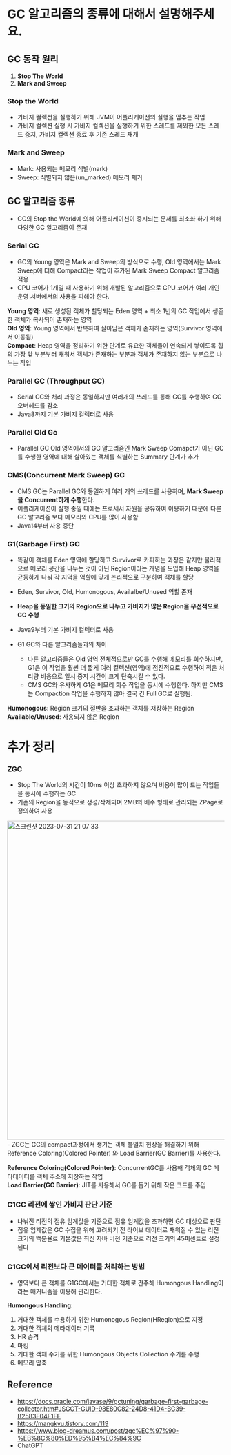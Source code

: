 # GC 알고리즘의 종류에 대해서 설명해주세요.

## GC 동작 원리

1. **Stop The World**
2. **Mark and Sweep**

### Stop the World
- 가비지 컬렉션을 실행하기 위해 JVM이 어플리케이션의 실행을 멈추는 작업
- 가비지 컬렉션 실행 시 가비지 컬렉션을 실행하기 위한 스레드를 제외한 모든 스레드 중지,
가비지 컬렉션 종료 후 기존 스레드 재개

### Mark and Sweep
- Mark: 사용되는 메모리 식별(mark)
- Sweep: 식별되지 않은(un_marked) 메모리 제거

## GC 알고리즘 종류
- GC의 Stop the World에 의해 어플리케이션이 중지되는 문제를 최소화 하기 위해 다양한
GC 알고리즘이 존재

### Serial GC
- GC의 Young 영역은 Mark and Sweep의 방식으로 수행, Old 영역에서는 Mark Sweep에 더해 Compact라는
작업이 추가된 Mark Sweep Compact 알고리즘 적용
- CPU 코어가 1개일 때 사용하기 위해 개발된 알고리즘으로 CPU 코어가 여러 개인 운영 서버에서의
사용을 피해야 한다.

**Young 영역**: 새로 생성된 객체가 할당되는 Eden 영역 + 최소 1번의 GC 작업에서 생존한 객체가
복사되어 존재하는 영역 <br>
**Old 영역**: Young 영역에서 반복하여 살아남은 객체가 존재하는 영역(Survivor 영역에서 이동됨) <br>
**Compact**: Heap 영역을 정리하기 위한 단계로 유요한 객체들이 연속되게 쌓이도록 힙의 가장 앞 부분부터
채워서 객체가 존재하는 부분과 객체가 존재하지 않는 부분으로 나누는 작업

### Parallel GC (Throughput GC)
- Serial GC와 처리 과정은 동일하지만 여러개의 쓰레드를 통해 GC를 수행하여 GC 오버헤드를 감소
- Java8까지 기본 가비지 컬렉터로 사용

### Parallel Old Gc
- Parallel GC Old 영역에서의 GC 알고리즘인 Mark Sweep Comapct가 아닌 GC를 수행한 영역에 대해
살아있는 객체를 식별하는 Summary 단계가 추가

### CMS(Concurrent Mark Sweep) GC
- CMS GC는 Parallel GC와 동일하게 여러 개의 쓰레드를 사용하며, **Mark Sweep을 Concurrent하게 수행**한다.
- 어플리케이션이 실행 중일 때에는 프로세서 자원을 공유하여 이용하기 때문에 다른 GC 알고리즘 보다
메모리와 CPU를 많이 사용함
- Java14부터 사용 중단

### G1(Garbage First) GC
- 똑같이 객체를 Eden 영역에 할당하고 Survivor로 카피하는 과정은 같지만 물리적으로 메모리 공간을 나누는 것이 아닌
Region이라는 개념을 도입해 Heap 영역을 균등하게 나눠 각 지역을 역할에 맞게 논리적으로 구분하여 객체를 할당
- Eden, Survivor, Old, Humonogous, Availalbe/Unused 역할 존재
- **Heap을 동일한 크기의 Region으로 나누고 가비지가 많은 Region을 우선적으로 GC 수행**
- Java9부터 기본 가비지 컬렉터로 사용 

- G1 GC와 다른 알고리즘들과의 차이
  - 다른 알고리즘들은 Old 영역 전체적으로만 GC를 수행해 메모리를 회수하지만, 
    G1은 이 작업을 훨씬 더 짧게 여러 컬렉션(영역)에 점진적으로 수행하여 적은 처리량
    비용으로 일시 중지 시간이 크게 단축시킬 수 있다.
  - CMS GC와 유사하게 G1은 메모리 회수 작업을 동시에 수행한다. 하지만 CMS는 Compaction 
    작업을 수행하지 않아 결국 긴 Full GC로 실행됨.

**Humonogous**: Region 크기의 절반을 초과하는 객체를 저장하는 Region <br>
**Available/Unused**: 사용되지 않은 Region


# 추가 정리

### ZGC
- Stop The World의 시간이 10ms 이상 초과하지 않으며 비용이 많이 드는 작업들을 동시에 수행하는 GC
- 기존의 Region을 동적으로 생성/삭제되며 2MB의 배수 형태로 관리되는 ZPage로 정의하여 사용
<img width="740" alt="스크린샷 2023-07-31 21 07 33" src="https://github.com/COW-edu/backend-cs-study/assets/106325839/3ba203ad-51d2-40f0-a1ed-c04618ccd948">
- ZGC는 GC의 compact과정에서 생기는 객체 불일치 현상을 해결하기 위해 Reference Coloring(Colored Pointer) 와
Load Barrier(GC Barrier)를 사용한다.

**Reference Coloring(Colored Pointer)**: ConcurrentGC를 사용해 객체의 GC 메타데이터를 객체 주소에 저장하는 작업 <br>
**Load Barrier(GC Barrier)**: JIT를 사용해서 GC를 돕기 위해 작은 코드를 주입

### G1GC 리전에 쌓인 가비지 판단 기준
- 나눠진 리전의 점유 임계값을 기준으로 점유 임계값을 초과하면 GC 대상으로 판단
- 점유 임계값은 GC 수집을 위해 고려되기 전 라이브 데이터로 채워질 수 있는 리전 크기의 백분율료 기본값은 최신 자바 버전 기준으로
리전 크기의 45퍼센트로 설정된다

### G1GC에서 리전보다 큰 데이터를 처리하는 방법
- 영역보다 큰 객체를 G1GC에서는 거대한 객체로 간주해 Humongous Handling이라는 매거니즘을 이용해 관리한다.

**Humongous Handling**:
1. 거대한 객체를 수용하기 위한 Humonogous Region(HRegion)으로 지정
2. 거대한 객체의 메타데이터 기록
3. HR 승격
3. 마킹
4. 거대한 객체 수거를 위한 Humongous Objects Collection 주기를 수행
5. 메모리 압축

## Reference
- https://docs.oracle.com/javase/9/gctuning/garbage-first-garbage-collector.htm#JSGCT-GUID-98E80C82-24D8-41D4-BC39-B2583F04F1FF
- https://mangkyu.tistory.com/119
- https://www.blog-dreamus.com/post/zgc%EC%97%90-%EB%8C%80%ED%95%B4%EC%84%9C
- ChatGPT
